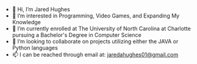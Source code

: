 - 👋 Hi, I’m Jared Hughes
- 👀 I’m interested in Programming, Video Games, and Expanding My Knowledge
- 🌱 I’m currently enrolled at The University of North Carolina at Charlotte pursuing a Bachelor's Degree in Computer Science
- 💞️ I’m looking to collaborate on projects utilizing either the JAVA or Python languages
- 📫 I can be reached through email at: jaredahughes01@gmail.com

<!---
jhughe70/jhughe70 is a ✨ special ✨ repository because its `README.md` (this file) appears on your GitHub profile.
You can click the Preview link to take a look at your changes.
--->
